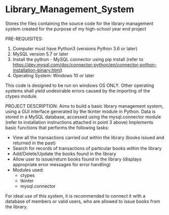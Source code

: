 # Library_Management_System
Stores the files containing the source code for the library management system created for the purpose of my high-school year end project

PRE-REQUISITES:
1. Computer must have Python3 (versions Python 3.6 or later)
2. MySQL version 5.7 or later
3. Install the python - MySQL connector using pip install (refer to https://dev.mysql.com/doc/connector-python/en/connector-python-installation-binary.html)
4. Operating System: Windows 10 or later

This code is designed to be run on windows OS ONLY. Other operating systems shall yield undesirable errors caused by the importing of the ctypes module.

PROJECT DESCRIPTION:
Aims to build a basic library management system, using a GUI interface generated by the tkinter module in Python. 
Data is stored in a MySQL database, accessed using the mysql.connector module (refer to installation instructions attached in point 3 above)
Implements basic functions that performs the following tasks:
  - View all the transactions carried out within the library (books issued and returned in the past)
  - Search for records of transactions of particular books within the library
  - Add/Delete/Update the books found in the library
  - Allow user to issue/return books found in the library (displays appropriate error messages for error handling)
  - Modules used:
    - ctypes
    - tkinter
    - mysql.connector

For ideal use of this system, it is recommended to connect it with a database of members or valid users, who are allowed to issue books from the library.
